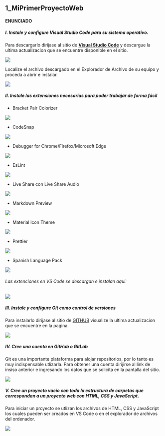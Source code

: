 ## 1_MiPrimerProyectoWeb

#### ENUNCIADO 
##### I. Instale y configure Visual Studio Code para su sistema operativo.

Para descargarlo dirijase al sitio de **[Visual Studio Code](https://code.visualstudio.com/)** y descargue la ultima actualizacion que se encuentre disponible en el sitio.

![](Resources/VSCode.PNG)

Localize el archivo descargado en el Explorador de Archivo de su equipo y proceda a abrir e instalar.

![](Resources/VSCode2.PNG)

##### II. Instale las extensiones necesarias para poder trabajar de forma fácil

* Bracket Pair Colorizer

![](Resources/1.PNG)

* CodeSnap

![](Resources/2.PNG)

* Debugger for Chrome/Firefox/Microsoft Edge

![](Resources/3.PNG)

* EsLint

![](Resources/4.PNG)

* Live Share con Live Share Audio

![](Resources/5.PNG)

* Markdown Preview

![](Resources/6.PNG)

* Material Icon Theme

![](Resources/7.PNG)

* Prettier

![](Resources/8.PNG)

* Spanish Language Pack 

![](Resources/9.PNG)

###### Las extenciones en VS Code se descargan e instalan aqui:

![](Resources/10.png)

##### III. Instale y configure Git como control de versiones 

Para instalarlo dirijase al sitio de [GITHUB](https://git-scm.com/) visualize la ultima actualizacion que se encuentre en la pagina.

![](Resources/11.PNG)

##### IV. Cree una cuenta en GitHub o GitLab

Git es una importante plataforma para alojar repositorios, por lo tanto es muy indispensable utlizarla. Para obtener una cuenta dirijirse al link de insiso anterior e ingresando los datos que se solicita en la pantalla del sitio.

![](Resources/15.PNG)

##### V. Cree un proyecto vacío con toda la estructura de carpetas que correspondan a un proyecto web con HTML, CSS y JavaScript. 

Para iniciar un proyecto se utlizan los archivos de HTML, CSS y JavaScript los cuales pueden ser creados en VS Code o en el explorador de archivos del ordenador.

![](Resources/14.PNG)